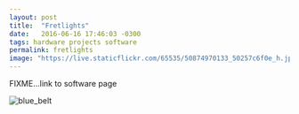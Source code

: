 ```yaml
---
layout: post
title:  "Fretlights"
date:   2016-06-16 17:46:03 -0300
tags: hardware projects software
permalink: fretlights
image: "https://live.staticflickr.com/65535/50874970133_50257c6f0e_h.jpg"
---
```


FIXME...link to software page

<div class="col my-auto pb-3">
   <img class="img-fluid rounded mx-auto d-block" src="https://live.staticflickr.com/65535/50874970133_50257c6f0e_h.jpg" alt='blue_belt'>
</div>
